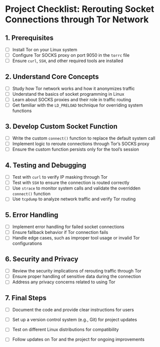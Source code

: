 # Project Checklist: Rerouting Socket Connections through Tor Network

## 1. Prerequisites
- [ ] Install Tor on your Linux system
- [ ] Configure Tor SOCKS proxy on port 9050 in the `torrc` file
- [ ] Ensure `curl`, `SSH`, and other required tools are installed

## 2. Understand Core Concepts
- [ ] Study how Tor network works and how it anonymizes traffic
- [ ] Understand the basics of socket programming in Linux
- [ ] Learn about SOCKS proxies and their role in traffic routing
- [ ] Get familiar with the `LD_PRELOAD` technique for overriding system functions

## 3. Develop Custom Socket Function
- [ ] Write the custom `connect()` function to replace the default system call
- [ ] Implement logic to reroute connections through Tor’s SOCKS proxy
- [ ] Ensure the custom function persists only for the tool’s session

## 4. Testing and Debugging
- [ ] Test with `curl` to verify IP masking through Tor
- [ ] Test with `SSH` to ensure the connection is routed correctly
- [ ] Use `strace` to monitor system calls and validate the overridden `connect()` function
- [ ] Use `tcpdump` to analyze network traffic and verify Tor routing

## 5. Error Handling
- [ ] Implement error handling for failed socket connections
- [ ] Ensure fallback behavior if Tor connection fails
- [ ] Handle edge cases, such as improper tool usage or invalid Tor configurations

## 6. Security and Privacy
- [ ] Review the security implications of rerouting traffic through Tor
- [ ] Ensure proper handling of sensitive data during the connection
- [ ] Address any privacy concerns related to using Tor

## 7. Final Steps
- [ ] Document the code and provide clear instructions for users
- [ ] Set up a version control system (e.g., Git) for project updates
- [ ] Test on different Linux distributions for compatibility
- [ ] Follow updates on Tor and the project for ongoing improvements

